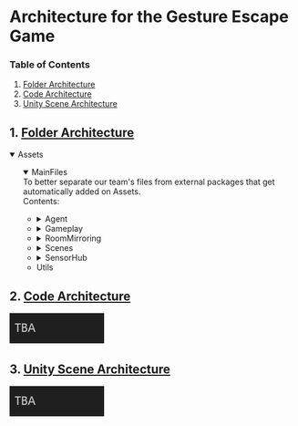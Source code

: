 # Architecture for the Gesture Escape Game

### Table of Contents

1. [Folder Architecture](#1-folder-architecture)
2. [Code Architecture](#2-code-architecture)
3. [Unity Scene Architecture](#3-unity-scene-architecture)

## 1. [Folder Architecture](#table-of-contents)

<details open>
<summary>Assets</summary>
<ul>
  <details open>
  <summary>MainFiles</summary>
  To better separate our team's files from external packages that get automatically added on Assets.
  <br>Contents:
  <ul>
    <li>
      <details>
      <summary>Agent</summary>
      For the agent's behavior and visuals.
      <br>Contents:
      <ul>
        <li>Animation</li>
        <li>
          <details>
          <summary>Art</summary>
          <ul>
            <li>Materials</li>
            <li>Models</li>
            <li>Textures</li>
          </ul>
          </details>
        </li>
        <li>
          <details>
          <summary>Audio</summary>
          <ul>
            <li>Music</li>
            <li>Sfx</li>
          </ul>
          </details>
        </li>
        <li>GestureData</li>
        <li>Prefabs</li>
        <li>ScriptableObjects</li>
        <li>
          <details>
          <summary>Scripts</summary>
          <ul>
            <li>Communication</li>
            <li>Movement</li>
          </ul>
          </details>
        </li>
      </ul>
      </details>
    </li>
    <li>
      <details>
      <summary>Gameplay</summary>
      For the gameplay elements and environment.
      <br>Contents:
      <ul>
        <li>Animation</li>
        <li>
          <details>
          <summary>Art</summary>
          <ul>
            <li>Materials</li>
            <li>Models</li>
            <li>Shaders</li>
            <li>Textures</li>
          </ul>
          </details>
        </li>
        <li>
          <details>
          <summary>Audio</summary>
            <ul>
              <li>Music</li>
              <li>Sfx</li>
            </ul>
          </details>
        </li>
        <li>Meshes</li>
        <li>Prefabs</li>
        <li>ScriptableObjects</li>
        <li>Scripts</li>
      </ul>
      </details>
    </li>
    <li>
      <details>
      <summary>RoomMirroring</summary>
      For managing the player and room mirroring system.
      <br>Contents:
      <ul>
        <li>Meshes</li>
        <li>Prefabs</li>
        <li>Profiles</li>
        <li>Scans</li>
        <li>ScriptableObjects</li>
        <li>Scripts</li>
      </ul>
      </details>
    </li>
    <li>
      <details>
      <summary>Scenes</summary>
      For the project's scenes.
      <br>Contents:
      <ul>
        <li>AgentBehavior</li>
        <li>GameEnvironment</li>
        <li>Integration</li>
      </ul>
      </details>
    </li>
    <li>
      <details>
      <summary>SensorHub</summary>
      For sending and receiving input from external tools (cameras, HoloLens 2).
      <br>Contents:
      <ul>
        <li>Scripts</li>
      </ul>
      </details>
    </li>
    <li>Utils</li>
  </ul>
  </details>
</ul>
</details>

## 2. [Code Architecture](#table-of-contents)

![Image reading "TBA"](CodeArchitecture.png)

## 3. [Unity Scene Architecture](#table-of-contents)

![Image reading "TBA"](UnitySceneArchitecture.png)
